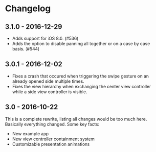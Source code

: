 # Changelog

## 3.1.0 - 2016-12-29

* Adds support for iOS 8.0. (#536)
* Adds the option to disable panning all together or on a case by case basis. (#544)


## 3.0.1 - 2016-12-02

* Fixes a crash that occured when triggering the swipe gesture on an already opened side multiple times.
* Fixes the view hierarchy when exchanging the center view controller while a side view controller is visible.


## 3.0 - 2016-10-22

This is a complete rewrite, listing all changes would be too much here. Basically everything changed. Some key facts:

* New example app
* New view controller containment system
* Customizable presentation animations
